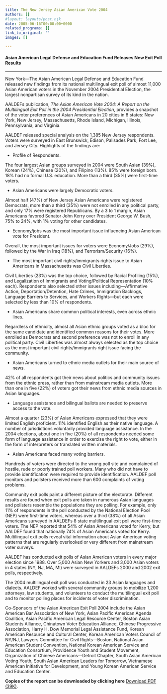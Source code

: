 ```yaml
---
title: The New Jersey Asian American Vote 2004
authors: []
#layout: layouts/post.njk
date: 2005-06-16T00:00:00+0000
related_programs: []
link_to_original: ''
images: []

---
```

#### Asian American Legal Defense and Education Fund Releases New Exit Poll Results

***

New York—The Asian American Legal Defense and Education Fund released new findings from its national multilingual exit poll of almost 11,000 Asian American voters in the November 2004 Presidential Election, the largest nonpartisan survey of its kind in the nation.

AALDEFs publication, _The Asian American Vote 2004: A Report on the Multilingual Exit Poll in the 2004 Presidential Election_, provides a snapshot of the voter preferences of Asian Americans in 20 cities in 8 states: New York, New Jersey, Massachusetts, Rhode Island, Michigan, Illinois, Pennsylvania, and Virginia.

AALDEF released special analysis on the 1,385 New Jersey respondents. Voters were surveyed in East Brunswick, Edison, Palisades Park, Fort Lee, and Jersey City. Highlights of the findings are:

* Profile of Respondents.

The four largest Asian groups surveyed in 2004 were South Asian (39%), Korean (24%), Chinese (20%), and Filipino (13%). 85% were foreign born. 18% had no formal U.S. education. More than a third (35%) were first-time voters.

* Asian Americans were largely Democratic voters.

Almost half (47%) of New Jersey Asian Americans were registered Democrats, more than a third (35%) were not enrolled in any political party, and only 17% were registered Republicans. By a 3 to 1 margin, Asian Americans favored Senator John Kerry over President George W. Bush, 75% to 24%, with 1% voting for other candidates.

* Economy/jobs was the most important issue influencing Asian American vote for President.

Overall, the most important issues for voters were Economy/Jobs (29%), followed by the War in Iraq (18%), and Terrorism/Security (16%).

* The most important civil rights/immigrants rights issue to Asian Americans in Massachusetts was Civil Liberties.

Civil Liberties (23%) was the top choice, followed by Racial Profiling (15%), and Legalization of Immigrants and Voting/Political Representation (10% each). Respondents also selected other issues including—Affirmative Action, Deportation/Detention, Hate Crimes, Immigration Backlogs, Language Barriers to Services, and Workers Rights—but each were selected by less than 10% of respondents.

* Asian Americans share common political interests, even across ethnic lines.

Regardless of ethnicity, almost all Asian ethnic groups voted as a bloc for the same candidate and identified common reasons for their votes. More enrolled as Democrats and second preference was not to enroll in any political party. Civil Liberties was almost always selected as the top choice as the most important civil rights/immigrants right issue facing the community.

* Asian Americans turned to ethnic media outlets for their main source of news.

42% of all respondents got their news about politics and community issues from the ethnic press, rather than from mainstream media outlets. More than one in five (22%) of voters got their news from ethnic media sources in Asian languages.

* Language assistance and bilingual ballots are needed to preserve access to the vote.

Almost a quarter (23%) of Asian Americans expressed that they were limited English proficient. 11% identified English as their native language. A number of jurisdictions voluntarily provided language assistance. In the 2004 elections, about one in five (20%) of all respondents needed some form of language assistance in order to exercise the right to vote, either in the form of interpreters or translated written materials.

* Asian Americans faced many voting barriers.

Hundreds of voters were directed to the wrong poll site and complained of hostile, rude or poorly trained poll workers. Many who did not have to provide identification were required to provide identification. AALDEF poll monitors and pollsters received more than 600 complaints of voting problems.</ul>

Community exit polls paint a different picture of the electorate. Different results are found when exit polls are taken in numerous Asian languages and pollsters resemble the populations they are polling. For example, only 11% of respondents in the poll conducted by the National Election Pool (NEP) were first-time voters, whereas over a third (38%) of all Asian Americans surveyed in AALDEFs 8 state multilingual exit poll were first-time voters. The NEP reported that 54% of Asian Americans voted for Kerry, but AALDEF found that nationally 74% of Asian Americans voted for Kerry. Multilingual exit polls reveal vital information about Asian American voting patterns that are regularly overlooked or very different from mainstream voter surveys.

AALDEF has conducted exit polls of Asian American voters in every major election since 1988. Over 5,000 Asian New Yorkers and 3,000 Asian voters in 4 states (NY, NJ, MA, MI) were surveyed in AALDEFs 2000 and 2002 exit polls, respectively.

The 2004 multilingual exit poll was conducted in 23 Asian languages and dialects. AALDEF worked with several community groups to mobilize 1,200 attorneys, law students, and volunteers to conduct the multilingual exit poll and to monitor polling places for incidents of voter discrimination.

Co-Sponsors of the Asian American Exit Poll 2004 include the Asian American Bar Association of New York, Asian Pacific American Agenda Coalition, Asian Pacific American Legal Resource Center, Boston Asian Students Alliance, Chinatown Voter Education Alliance, Chinese Progressive Association, Harry H. Dow Memorial Legal Assistance Fund, Korean American Resource and Cultural Center, Korean American Voters Council of NY/NJ, Lawyers Committee for Civil Rights—Boston, National Asian American Student Convention, National Korean American Service and Education Consortium, Providence Youth and Student Movement, Organization of Chinese Americans—Detroit Chapter, South Asian American Voting Youth, South Asian American Leaders for Tomorrow, Vietnamese American Initiative for Development, and Young Korean American Service and Education Center.

**Copies of the report can be downloaded by clicking here** [Download PDF (39K)](https://app.forestry.io/sites/kuvozze-kcagoa/body-media//missing/2005-06-16_111_TheNewJerseyAs.pdf).